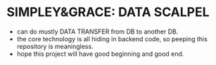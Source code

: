 # SIMPLEY&GRACE: DATA SCALPEL
- can do mustly DATA TRANSFER from DB to another DB.
- the core technology is all hiding in backend code, so peeping this repository is meaningless.
- hope this project will have good beginning and good end.


